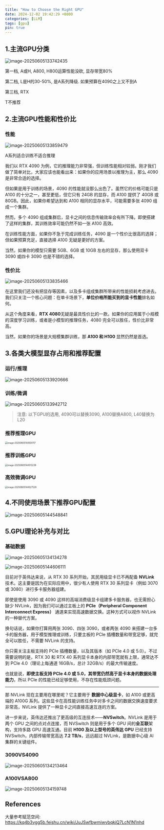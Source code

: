 ```yaml
---
title: "How to Choose the Right GPU"
date: 2024-12-02 19:42:29 +0800
categories: [LLM]
tags: [gpu]
pin: true
---
```


## 1.主流GPU分类

![image-20250605133742435](../assets/typoraimg/image-20250605133742435.png)

第一档, A或H, A800, H800运算性能没砍, 显存带宽80%

第二档, L是H的30-50%, 是A系列降级. 如果预算在4090之上又不到A

第三档, RTX

T不推荐

## 2.主流GPU性能和性价比

### **性能**

![image-20250605133859479](../assets/typoraimg/image-20250605133859479.png)

A系列适合训练不适合推理

我们以 RTX 4090 为例，它的推理能力非常强，但训练性能相对较弱。刚才我们做了简单对比，大家应该也能看出来：如果你的应用场景以推理为主，那么 4090 是非常合适的选择。

但如果是用于训练的场景，4090 的性能就没那么出色了。虽然它的价格可能只是 A100 的十分之一，甚至更低，但它只有 24GB 的显存，而 A100 提供了 40GB 或 80GB。因此，如果你希望达到和 A100 相同的显存水平，可能需要多张 4090 组成一个集群。

然而，多个 4090 组成集群后，显卡之间的信息传输效率会有所下降。即使搭建了这样的集群，其训练效率可能仍然不如一张 A100 高效。

在训练性能方面，如果你不急于完成训练任务，4090 是一个性价比很高的选择；但如果预算充足，直接选择 A100 无疑是更好的方案。

当然，如果你的模型只需要 5GB、6GB 或 10GB 左右的显存，那么使用双卡 3090 或四卡 3090 也是不错的选择。

### **性价比**

![image-20250605133835466](../assets/typoraimg/image-20250605133835466.png)

在这里我们还没有把显存等因素，以及多卡组成集群所带来的性能损耗考虑进去。我们只关注一个核心问题：在单卡场景下，**单位价格所能买到的显卡性能**排名如何。

从这个角度来看，**RTX 4080**无疑是最具性价比的一款。如果你的应用属于小规模的深度学习训练，或者是小模型的推理任务，4080 完全可以胜任，性价比非常高。

当然，如果你的场景是大规模集群训练，那 **A100 和 H100** 显然仍然是首选。

## 3.各类大模型显存占用和推荐配置

### **运行/推理**

![image-20250605133920666](../assets/typoraimg/image-20250605133920666.png)

### **训练/微调**

![image-20250605133942712](../assets/typoraimg/image-20250605133942712.png)

> 注意: 以下GPU的选用, 4090可以替换3090, A100替换A800, L40替换为L20

### **推荐推理GPU**

<img src="../assets/typoraimg/image-20250605144500117.png" alt="image-20250605144500117" style="zoom:50%;" />

### **推荐训练GPU**

<img src="../assets/typoraimg/image-20250605144513239.png" alt="image-20250605144513239" style="zoom:50%;" />

### **高效微调GPU**

<img src="../assets/typoraimg/image-20250605144527529.png" alt="image-20250605144527529" style="zoom:50%;" />

## 4.不同使用场景下推荐GPU配置

![image-20250605144548841](../assets/typoraimg/image-20250605144548841.png)

## 5.GPU理论补充与对比

### 基础数据

![image-20250605134134278](../assets/typoraimg/image-20250605134134278.png)

![image-20250605144606111](../assets/typoraimg/image-20250605144606111.png)

目前对于英伟达来说，从 RTX 30 系列开始，其民用级显卡已不再配备 **NVLink** 技术。这主要是因为在实际应用中，很少有人使用 RTX 30 系列显卡（例如 3070 或 3080）进行多卡服务器组建。

即使是使用 3090 或 4090 这样的高端消费级显卡组建多卡服务器，也无需担心缺少 NVLink，因为我们可以通过主板上的 **PCIe（Peripheral Component Interconnect Express）** 通道来实现高速数据交换。这种方式可以视作 NVLink 的一种替代方案。

换句话说，如果你打算用两张 3090、四张 3090，或者两张 4090 来搭建一台多卡的服务器，用于模型推理或训练，只要主板的 PCIe 插槽数量和带宽足够，就完全可以胜任，不需要 NVLink 的支持。

你只需关注主板支持的 PCIe 插槽数量，以及其版本（如 PCIe 4.0 或 5.0）。不过需要说明的是，RTX 30 和 RTX 40 系列显卡本身的内部带宽就有上限，通常达不到 PCIe 4.0（理论上每通道 16GB/s，总计 32GB/s）的最大传输速度。

也就是说，**即使主板支持 PCIe 4.0 或 5.0，其带宽仍然高于显卡本身的数据处理能力**，所以 PCIe 的性能已经足够使用，不存在性能瓶颈问题。

------

那 NVLink 现在主要用在哪里呢？它主要用于 **数据中心级显卡**，如 A100 或更高端的 A100G 系列。这些显卡在高性能训练任务中对多卡之间的数据交换速度要求非常高，NVLink 提供了一种显卡之间直接高速互连的方案。

进一步来说，英伟达还推出了更高级的互连技术——**NVSwitch**。NVLink 是用于两个 GPU 之间的点对点连接，而 NVSwitch 则是用于多个 GPU 间的**全互联**架构，支持多路 GPU 高速互通。目前 **H100 及以上型号的英伟达 GPU** 已经支持 NVSwitch，内部传输带宽高达 **7.2 TB/s**，远远超过 NVLink，是数据中心级 AI 集群的关键组件。

### 3090VS4090

![image-20250605134213464](../assets/typoraimg/image-20250605134213464.png)

### A100VSA800

![image-20250605134159748](../assets/typoraimg/image-20250605134159748.png)

## References

大量参考赋范空间: https://kq4b3vgg5b.feishu.cn/wiki/JuJSwfbwmiwvbqkiQ7LcN1N1nhd
